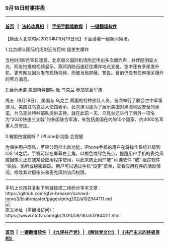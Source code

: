 ### 9月18日时事拼盘
------------------------

#### [首页](https://github.com/gfw-breaker/banned-news3/blob/master/README.md) &nbsp;&nbsp;|&nbsp;&nbsp; [法轮功真相](https://github.com/begood0513/basic/blob/master/README.md)  &nbsp;&nbsp;|&nbsp;&nbsp; [手把手翻墙教程](https://github.com/gfw-breaker/guides/wiki)  &nbsp;&nbsp;|&nbsp;&nbsp; [一键翻墙软件](https://github.com/gfw-breaker/nogfw/blob/master/README.md)  



<div><div class="post_content" itemprop="articleBody">
 <p>
  【新唐人北京时间2020年09月19日讯】下面请看一组新闻简讯。
 </p>
 <p>
  1.北京顺义国际机场附近传巨响 疑发生爆炸
 </p>
 <p>
  当地时间9月19日凌晨，北京顺义国际机场附近传出多次爆炸声，并伴随明显火光，网友拍摄的视频显示，燕郊消防迅速赶往爆炸地点支援，空中还有多架直升机，更有网友因为发布现场视频，而被当局屏蔽、警告。目前仍没有任何相关爆炸的官方消息。
 </p>
 <p>
  2.展示承诺
  <ok href="https://www.ntdtv.com/gb/美国特种部队.htm">
   美国特种部队
  </ok>
  赴
  <ok href="https://www.ntdtv.com/gb/乌克兰.htm">
   乌克兰
  </ok>
  参加联合军演
 </p>
 <p>
  周五（9月18日），美国与
  <ok href="https://www.ntdtv.com/gb/乌克兰.htm">
   乌克兰
  </ok>
  两国的特种部队人员，首次举行了联合空中军事演习。美国驻乌克兰大使馆表示，此次演习是为了展示美国对黑海地区安全的承诺，为乌克兰特种部队提供支持。就在此前一天，乌克兰还举行了另外一项名为“2020快速三叉戟”的多国联合军演，有包括美国在内的10个国家，约4000名军事人员参加。
 </p>
 <p>
  3.被偷拍或偷听？
  <ok href="https://www.ntdtv.com/gb/iphone新功能.htm">
   iPhone新功能
  </ok>
  会提醒
 </p>
 <p>
  为保护用户隐私，苹果公司推出新功能，iPhone手机的用户在将操作系统升级到iOS 14之后，手机可以在屏幕右上角，以橙色或绿色光点，提醒用户手机的麦克风或摄像头正在被某些应用程序使用，以此来防止用户被“
  <ok href="https://www.ntdtv.com/gb/间谍软件.htm">
   间谍软件
  </ok>
  ”或“
  <ok href="https://www.ntdtv.com/gb/跟踪软件.htm">
   跟踪软件
  </ok>
  ”偷拍、偷听或秘密跟踪。用户可以通过手机“设定”菜单，查看应用程序的活动情况，修改其对摄像头和麦克风的访问权限。
 </p>
 <div class="single_ad">
 </div>
</div>
</div>
<hr/>
手机上长按并复制下列链接或二维码分享本文章：<br/>
https://github.com/gfw-breaker/banned-news3/blob/master/pages/prog202/a102944111.md <br/>
<a href='https://github.com/gfw-breaker/banned-news3/blob/master/pages/prog202/a102944111.md'><img src='https://github.com/gfw-breaker/banned-news3/blob/master/pages/prog202/a102944111.md.png'/></a> <br/>
原文地址（需翻墙访问）：https://www.ntdtv.com/gb/2020/09/18/a102944111.html


------------------------
#### [首页](https://github.com/gfw-breaker/banned-news3/blob/master/README.md) &nbsp;|&nbsp; [一键翻墙软件](https://github.com/gfw-breaker/nogfw/blob/master/README.md) &nbsp;| [《九评共产党》](https://github.com/gfw-breaker/9ping.md/blob/master/README.md#九评之一评共产党是什么) | [《解体党文化》](https://github.com/gfw-breaker/jtdwh.md/blob/master/README.md) | [《共产主义的终极目的》](https://github.com/gfw-breaker/gczydzjmd.md/blob/master/README.md)


<img src='http://gfw-breaker.win/banned-news3/pages/prog202/a102944111.md' width='0px' height='0px'/>